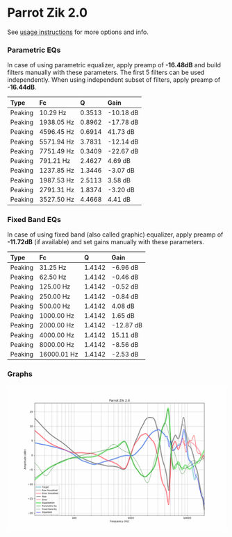 # Parrot Zik 2.0
See [usage instructions](https://github.com/jaakkopasanen/AutoEq#usage) for more options and info.

### Parametric EQs
In case of using parametric equalizer, apply preamp of **-16.48dB** and build filters manually
with these parameters. The first 5 filters can be used independently.
When using independent subset of filters, apply preamp of **-16.44dB**.

| Type    | Fc         |      Q | Gain      |
|:--------|:-----------|:-------|:----------|
| Peaking | 10.29 Hz   | 0.3513 | -10.18 dB |
| Peaking | 1938.05 Hz | 0.8962 | -17.78 dB |
| Peaking | 4596.45 Hz | 0.6914 | 41.73 dB  |
| Peaking | 5571.94 Hz | 3.7831 | -12.14 dB |
| Peaking | 7751.49 Hz | 0.3409 | -22.67 dB |
| Peaking | 791.21 Hz  | 2.4627 | 4.69 dB   |
| Peaking | 1237.85 Hz | 1.3446 | -3.07 dB  |
| Peaking | 1987.53 Hz | 2.5113 | 3.58 dB   |
| Peaking | 2791.31 Hz | 1.8374 | -3.20 dB  |
| Peaking | 3527.50 Hz | 4.4668 | 4.41 dB   |

### Fixed Band EQs
In case of using fixed band (also called graphic) equalizer, apply preamp of **-11.72dB**
(if available) and set gains manually with these parameters.

| Type    | Fc          |      Q | Gain      |
|:--------|:------------|:-------|:----------|
| Peaking | 31.25 Hz    | 1.4142 | -6.96 dB  |
| Peaking | 62.50 Hz    | 1.4142 | -0.46 dB  |
| Peaking | 125.00 Hz   | 1.4142 | -0.52 dB  |
| Peaking | 250.00 Hz   | 1.4142 | -0.84 dB  |
| Peaking | 500.00 Hz   | 1.4142 | 4.08 dB   |
| Peaking | 1000.00 Hz  | 1.4142 | 1.65 dB   |
| Peaking | 2000.00 Hz  | 1.4142 | -12.87 dB |
| Peaking | 4000.00 Hz  | 1.4142 | 15.11 dB  |
| Peaking | 8000.00 Hz  | 1.4142 | -8.56 dB  |
| Peaking | 16000.01 Hz | 1.4142 | -2.53 dB  |

### Graphs
![](./Parrot%20Zik%202.0.png)